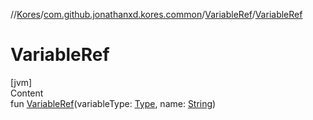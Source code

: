 //[Kores](../../index.md)/[com.github.jonathanxd.kores.common](../index.md)/[VariableRef](index.md)/[VariableRef](-variable-ref.md)



# VariableRef  
[jvm]  
Content  
fun [VariableRef](-variable-ref.md)(variableType: [Type](https://docs.oracle.com/javase/8/docs/api/java/lang/reflect/Type.html), name: [String](https://kotlinlang.org/api/latest/jvm/stdlib/kotlin/-string/index.html))  



